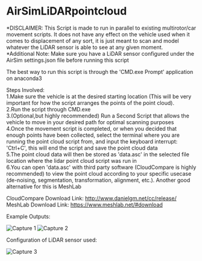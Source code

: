 # AirSimLiDARpointcloud

*DISCLAIMER: This Script is made to run in parallel to existing multirotor/car movement scripts. It does not have any effect on the vehicle used when it comes to displacement of any sort, it is just meant to scan and model whatever the LiDAR sensor is able to see at any given moment.<br /> 
*Additional Note: Make sure you have a LiDAR sensor configured under the AirSim settings.json file before running this script<br /> 

The best way to run this script is through the 'CMD.exe Prompt' application on anaconda3<br /> 

Steps Involved:<br /> 
1.Make sure the vehicle is at the desired starting location (This will be very important for how the script arranges the points of the point cloud).<br /> 
2.Run the script through CMD.exe<br /> 
3.(Optional,but highly recommended) Run a Second Script that allows the vehicle to move in your desired path for optimal scanning purposes<br /> 
4.Once the movement script is completed, or when you decided that enough points have been collected, select the terminal where you are running the point cloud script from, and input the keyboard interrupt: 'Ctrl+C', this will end the script and save the point cloud data<br /> 
5.The point cloud data will then be stored as 'data.asc' in the selected file location where the lidar point cloud script was run in<br /> 
6.You can open 'data.asc' with third party software (CloudCompare is highly recommended) to view the point cloud according to your specific usecase (de-noising, segmentation, transformation, alignment, etc.). Another good alternative for this is MeshLab<br /> 

CloudCompare Download Link: http://www.danielgm.net/cc/release/<br /> 
MeshLab Download Link: https://www.meshlab.net/#download<br /> 


Example Outputs:

![Capture 1](https://user-images.githubusercontent.com/44498143/110518904-affa2700-8147-11eb-9b53-ac47e56a1c8d.PNG)
![Capture 2](https://user-images.githubusercontent.com/44498143/110518912-b2f51780-8147-11eb-992e-c09fd336abd8.PNG)

Configuration of LiDAR sensor used:

![Capture 3](https://user-images.githubusercontent.com/44498143/110519310-1da65300-8148-11eb-9fc8-e1593f6430ec.PNG)

